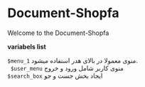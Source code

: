 # Document-Shopfa

Welcome to the Document-Shopfa

**variabels list**

`$menu_1`  منوی معمولا در بالای هدر استفاده میشود. <br>
` $user_menu`  منوی کاربر شامل ورود و خروج <br>
` $search_box `  ایجاد بخش جست و جو 
